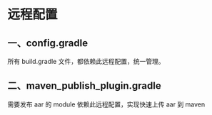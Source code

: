 # 远程配置
## 一、config.gradle
所有 build.gradle 文件，都依赖此远程配置，统一管理。

## 二、maven_publish_plugin.gradle
需要发布 aar 的 module 依赖此远程配置，实现快速上传 aar 到 maven
